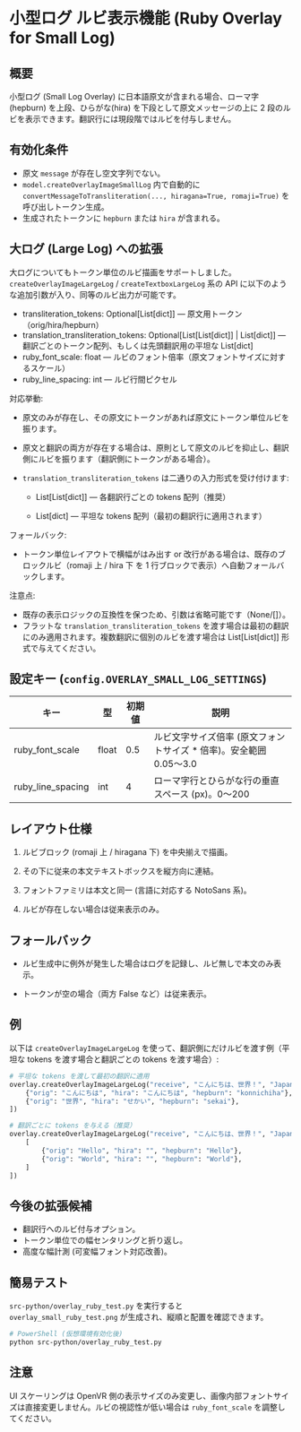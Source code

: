 # 小型ログ ルビ表示機能 (Ruby Overlay for Small Log)

## 概要
小型ログ (Small Log Overlay) に日本語原文が含まれる場合、ローマ字(hepburn) を上段、ひらがな(hira) を下段として原文メッセージの上に 2 段のルビを表示できます。翻訳行には現段階ではルビを付与しません。

## 有効化条件
- 原文 `message` が存在し空文字列でない。
- `model.createOverlayImageSmallLog` 内で自動的に `convertMessageToTransliteration(..., hiragana=True, romaji=True)` を呼び出しトークン生成。
- 生成されたトークンに `hepburn` または `hira` が含まれる。

## 大ログ (Large Log) への拡張

大ログについてもトークン単位のルビ描画をサポートしました。`createOverlayImageLargeLog` / `createTextboxLargeLog` 系の API に以下のような追加引数が入り、同等のルビ出力が可能です。

- transliteration_tokens: Optional[List[dict]] — 原文用トークン（orig/hira/hepburn）
- translation_transliteration_tokens: Optional[List[List[dict]] | List[dict]] — 翻訳ごとのトークン配列、もしくは先頭翻訳用の平坦な List[dict]
- ruby_font_scale: float — ルビのフォント倍率（原文フォントサイズに対するスケール）
- ruby_line_spacing: int — ルビ行間ピクセル

対応挙動:

- 原文のみが存在し、その原文にトークンがあれば原文にトークン単位ルビを振ります。

- 原文と翻訳の両方が存在する場合は、原則として原文のルビを抑止し、翻訳側にルビを振ります（翻訳側にトークンがある場合）。

- `translation_transliteration_tokens` は二通りの入力形式を受け付けます:

	- List[List[dict]] — 各翻訳行ごとの tokens 配列（推奨）

	- List[dict] — 平坦な tokens 配列（最初の翻訳行に適用されます）

フォールバック:

- トークン単位レイアウトで横幅がはみ出す or 改行がある場合は、既存のブロックルビ（romaji 上 / hira 下 を 1 行ブロックで表示）へ自動フォールバックします。

注意点:

- 既存の表示ロジックの互換性を保つため、引数は省略可能です（None/[]）。
- フラットな `translation_transliteration_tokens` を渡す場合は最初の翻訳にのみ適用されます。複数翻訳に個別のルビを渡す場合は List[List[dict]] 形式で与えてください。

## 設定キー (`config.OVERLAY_SMALL_LOG_SETTINGS`)
| キー | 型 | 初期値 | 説明 |
| ---- | --- | ------ | ---- |
| ruby_font_scale | float | 0.5 | ルビ文字サイズ倍率 (原文フォントサイズ * 倍率)。安全範囲 0.05〜3.0 |
| ruby_line_spacing | int | 4 | ローマ字行とひらがな行の垂直スペース (px)。0〜200 |

## レイアウト仕様

1. ルビブロック (romaji 上 / hiragana 下) を中央揃えで描画。

2. その下に従来の本文テキストボックスを縦方向に連結。

3. フォントファミリは本文と同一 (言語に対応する NotoSans 系)。

4. ルビが存在しない場合は従来表示のみ。

## フォールバック

- ルビ生成中に例外が発生した場合はログを記録し、ルビ無しで本文のみ表示。

- トークンが空の場合（両方 False など）は従来表示。

## 例

以下は `createOverlayImageLargeLog` を使って、翻訳側にだけルビを渡す例（平坦な tokens を渡す場合と翻訳ごとの tokens を渡す場合）:

```python
# 平坦な tokens を渡して最初の翻訳に適用
overlay.createOverlayImageLargeLog("receive", "こんにちは、世界！", "Japanese", ["Hello, World!"], ["English"], transliteration_tokens=[], translation_transliteration_tokens=[
	{"orig": "こんにちは", "hira": "こんにちは", "hepburn": "konnichiha"},
	{"orig": "世界", "hira": "せかい", "hepburn": "sekai"},
])

# 翻訳ごとに tokens を与える（推奨）
overlay.createOverlayImageLargeLog("receive", "こんにちは、世界！", "Japanese", ["Hello, World!"], ["English"], transliteration_tokens=[], translation_transliteration_tokens=[
	[
		{"orig": "Hello", "hira": "", "hepburn": "Hello"},
		{"orig": "World", "hira": "", "hepburn": "World"},
	]
])
```

## 今後の拡張候補
- 翻訳行へのルビ付与オプション。
- トークン単位での幅センタリングと折り返し。
- 高度な幅計測 (可変幅フォント対応改善)。

## 簡易テスト
`src-python/overlay_ruby_test.py` を実行すると `overlay_small_ruby_test.png` が生成され、縦順と配置を確認できます。

```bash
# PowerShell (仮想環境有効化後)
python src-python/overlay_ruby_test.py
```

## 注意
UI スケーリングは OpenVR 側の表示サイズのみ変更し、画像内部フォントサイズは直接変更しません。ルビの視認性が低い場合は `ruby_font_scale` を調整してください。
